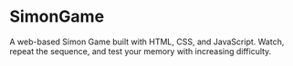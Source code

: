 # SimonGame
A web-based Simon Game built with HTML, CSS, and JavaScript. Watch, repeat the sequence, and test your memory with increasing difficulty.
